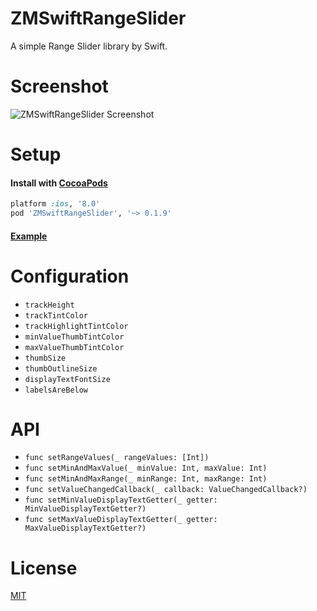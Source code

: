 # ZMSwiftRangeSlider
A simple Range Slider library by Swift.

# Screenshot

![ZMSwiftRangeSlider Screenshot](Screenshot.gif)

# Setup

#### Install with [CocoaPods](http://cocoapods.org/)

```ruby
platform :ios, '8.0'
pod 'ZMSwiftRangeSlider', '~> 0.1.9'
```

#### [Example](Example/Example/ViewController.swift)

# Configuration

* `trackHeight`
* `trackTintColor`
* `trackHighlightTintColor`
* `minValueThumbTintColor`
* `maxValueThumbTintColor`
* `thumbSize`
* `thumbOutlineSize`
* `displayTextFontSize`
* `labelsAreBelow`

# API

* `func setRangeValues(_ rangeValues: [Int])`
* `func setMinAndMaxValue(_ minValue: Int, maxValue: Int)`
* `func setMinAndMaxRange(_ minRange: Int, maxRange: Int)`
* `func setValueChangedCallback(_ callback: ValueChangedCallback?)`
* `func setMinValueDisplayTextGetter(_ getter: MinValueDisplayTextGetter?)`
* `func setMaxValueDisplayTextGetter(_ getter: MaxValueDisplayTextGetter?)`

# License

[MIT](LICENSE)